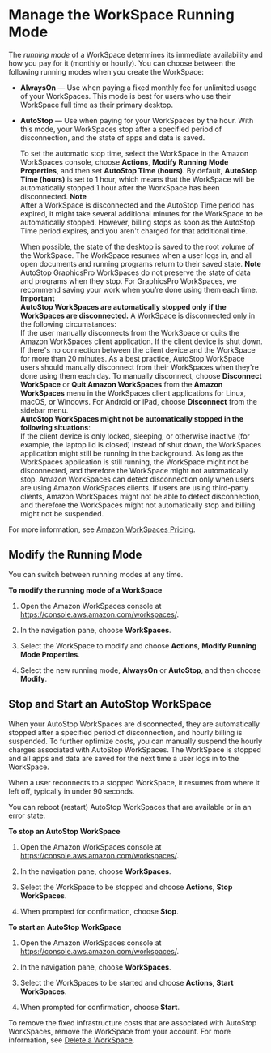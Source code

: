 # Manage the WorkSpace Running Mode<a name="running-mode"></a>

The *running mode* of a WorkSpace determines its immediate availability and how you pay for it \(monthly or hourly\)\. You can choose between the following running modes when you create the WorkSpace:
+ **AlwaysOn** — Use when paying a fixed monthly fee for unlimited usage of your WorkSpaces\. This mode is best for users who use their WorkSpace full time as their primary desktop\.
+ **AutoStop** — Use when paying for your WorkSpaces by the hour\. With this mode, your WorkSpaces stop after a specified period of disconnection, and the state of apps and data is saved\.

   To set the automatic stop time, select the WorkSpace in the Amazon WorkSpaces console, choose **Actions**, **Modify Running Mode Properties**, and then set **AutoStop Time \(hours\)**\. By default, **AutoStop Time \(hours\)** is set to 1 hour, which means that the WorkSpace will be automatically stopped 1 hour after the WorkSpace has been disconnected\.
**Note**  
After a WorkSpace is disconnected and the AutoStop Time period has expired, it might take several additional minutes for the WorkSpace to be automatically stopped\. However, billing stops as soon as the AutoStop Time period expires, and you aren't charged for that additional time\. 

  When possible, the state of the desktop is saved to the root volume of the WorkSpace\. The WorkSpace resumes when a user logs in, and all open documents and running programs return to their saved state\.
**Note**  
AutoStop GraphicsPro WorkSpaces do not preserve the state of data and programs when they stop\. For GraphicsPro WorkSpaces, we recommend saving your work when you’re done using them each time\.
**Important**  
**AutoStop WorkSpaces are automatically stopped only if the WorkSpaces are disconnected\.** A WorkSpace is disconnected only in the following circumstances:  
If the user manually disconnects from the WorkSpace or quits the Amazon WorkSpaces client application\.
If the client device is shut down\.
If there's no connection between the client device and the WorkSpace for more than 20 minutes\.
As a best practice, AutoStop WorkSpace users should manually disconnect from their WorkSpaces when they're done using them each day\. To manually disconnect, choose **Disconnect WorkSpace** or **Quit Amazon WorkSpaces** from the **Amazon WorkSpaces** menu in the WorkSpaces client applications for Linux, macOS, or Windows\. For Android or iPad, choose **Disconnect** from the sidebar menu\.  
**AutoStop WorkSpaces might not be automatically stopped in the following situations**:  
If the client device is only locked, sleeping, or otherwise inactive \(for example, the laptop lid is closed\) instead of shut down, the WorkSpaces application might still be running in the background\. As long as the WorkSpaces application is still running, the WorkSpace might not be disconnected, and therefore the WorkSpace might not automatically stop\.
Amazon WorkSpaces can detect disconnection only when users are using Amazon WorkSpaces clients\. If users are using third\-party clients, Amazon WorkSpaces might not be able to detect disconnection, and therefore the WorkSpaces might not automatically stop and billing might not be suspended\.

For more information, see [Amazon WorkSpaces Pricing](https://aws.amazon.com/workspaces/pricing/)\.

## Modify the Running Mode<a name="modify-running-mode"></a>

You can switch between running modes at any time\.

**To modify the running mode of a WorkSpace**

1. Open the Amazon WorkSpaces console at [https://console\.aws\.amazon\.com/workspaces/](https://console.aws.amazon.com/workspaces/)\.

1. In the navigation pane, choose **WorkSpaces**\.

1. Select the WorkSpace to modify and choose **Actions**, **Modify Running Mode Properties**\.

1. Select the new running mode, **AlwaysOn** or **AutoStop**, and then choose **Modify**\.

## Stop and Start an AutoStop WorkSpace<a name="stop-start-workspace"></a>

When your AutoStop WorkSpaces are disconnected, they are automatically stopped after a specified period of disconnection, and hourly billing is suspended\. To further optimize costs, you can manually suspend the hourly charges associated with AutoStop WorkSpaces\. The WorkSpace is stopped and all apps and data are saved for the next time a user logs in to the WorkSpace\.

When a user reconnects to a stopped WorkSpace, it resumes from where it left off, typically in under 90 seconds\.

You can reboot \(restart\) AutoStop WorkSpaces that are available or in an error state\.

**To stop an AutoStop WorkSpace**

1. Open the Amazon WorkSpaces console at [https://console\.aws\.amazon\.com/workspaces/](https://console.aws.amazon.com/workspaces/)\.

1. In the navigation pane, choose **WorkSpaces**\.

1. Select the WorkSpace to be stopped and choose **Actions**, **Stop WorkSpaces**\.

1. When prompted for confirmation, choose **Stop**\.

**To start an AutoStop WorkSpace**

1. Open the Amazon WorkSpaces console at [https://console\.aws\.amazon\.com/workspaces/](https://console.aws.amazon.com/workspaces/)\.

1. In the navigation pane, choose **WorkSpaces**\.

1. Select the WorkSpaces to be started and choose **Actions**, **Start WorkSpaces**\.

1. When prompted for confirmation, choose **Start**\.

To remove the fixed infrastructure costs that are associated with AutoStop WorkSpaces, remove the WorkSpace from your account\. For more information, see [Delete a WorkSpace](delete-workspaces.md)\.